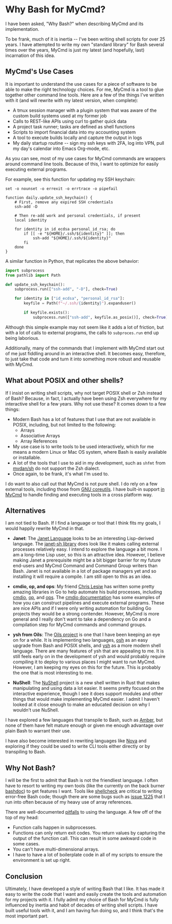 # Why Bash for MyCmd?

I have been asked, "Why Bash?" when describing MyCmd and its implementation. 

To be frank, much of it is inertia -- I've been writing shell scripts for over 25 years. I have attempted to write my own "standard library" for Bash several times over the years, MyCmd is just my latest (and hopefully, last) incarnation of this idea.

## MyCmd's Use Cases

It is important to understand the use cases for a piece of software to be able to make the right technology choices. For me, MyCmd is a tool to glue together other command line tools. Here are a few of the things I've written with it (and will rewrite with my latest version, when complete):

* A tmux session manager with a plugin system that was aware of the custom build systems used at my former job
* Calls to REST-like APIs using curl to gather quick data
* A project task runner; tasks are defined as shell functions
* Scripts to import financial data into my accounting system
* A tool to execute builds locally and capture the output in logs
* My daily startup routine -- sign my ssh keys with 2FA, log into VPN, pull my day's calendar into Emacs Org-mode, etc.

As you can see, most of my use cases for MyCmd commands are wrappers around command line tools. Because of this, I want to optimize for easily executing external programs.

For example, see this function for updating my SSH keychain:

```shell
set -o nounset -o errexit -o errtrace -o pipefail

function daily.update_ssh_keychain() {
    # First, remove any expired SSH credentials
    ssh-add -D

    # Then re-add work and personal credentials, if present
    local identity

    for identity in id_ecdsa personal_id_rsa; do
        if [[ -e "${HOME}/.ssh/${identity}" ]]; then
            ssh-add "${HOME}/.ssh/${identity}"
        fi
    done
}
```

A similar function in Python, that replicates the above behavior:

```python
import subprocess
from pathlib import Path

def update_ssh_keychain():
    subprocess.run(["ssh-add", "-D"], check=True)

    for identity in ["id_ecdsa", "personal_id_rsa"]:
        keyfile = Path(f"~/.ssh/{identity}").expanduser()

        if keyfile.exists():
            subprocess.run(["ssh-add", keyfile.as_posix()], check=True)
```

Although this simple example may not seem like it adds a lot of friction, but with a lot of calls to external programs, the calls to `subproces.run` end up being laborious.

Additionally, many of the commands that I implement with MyCmd start out of me just fiddling around in an interactive shell. It becomes easy, therefore, to just take that code and turn it into something more robust and reusable with MyCmd.

## What about POSIX and other shells?

If I insist on writing shell scripts, why not target POSIX shell or Zsh instead of Bash? Because, in fact, I actually have been using Zsh everywhere for my interactive shell for a few years. Why not use these? It comes down to a few things:

* Modern Bash has a lot of features that I use that are not available in POSIX, including, but not limited to the following:
  * Arrays
  * Associative Arrays
  * Array References
* My use case is to write tools to be used interactively, which for me means a modern Linux or Mac OS system, where Bash is easily available or installable.
* A lot of the tools that I use to aid in my development, such as `shfmt` from [mvdan/sh](https://github.com/mvdan/sh) do not support the Zsh dialect.
* Once again, to be frank, it's what I'm used to.

I do want to also call out that MyCmd is not pure shell. I do rely on a few external tools, including those from [GNU coreutils](https://www.gnu.org/software/coreutils/). I have built-in support [in MyCmd](https://github.com/travisbhartwell/mycmd/blob/rewrite/mycmd/mycmd-platform-support-lib) to handle finding and executing tools in a cross platform way.

## Alternatives

I am not tied to Bash. If I find a language or tool that I think fits my goals, I would happily rewrite MyCmd in that.

* **Janet**: The [Janet Language](https://janet-lang.org) looks to be an interesting Lisp-derived language. The [janet-sh library](https://github.com/andrewchambers/janet-sh) does look like it makes calling external processes relatively easy. I intend to explore the language a bit more. I am a long-time Lisp user, so this is an attractive idea. However, I believe making Janet a prerequisite might be a bit bigger barrier for my future end-users and MyCmd Command and Command Group writers than Bash. Janet is not available in a lot of package managers yet and so installing it will require a compile. I am still open to this as an idea.

* **cmdio, op, and ops**: My friend [Chris Lesiw](https://github.com/lesiw) has written some pretty amazing libraries in Go to help automate his build processes, including [cmdio](https://github.com/lesiw/cmdio), [op](https://github.com/lesiw/op), and [ops](https://github.com/lesiw/ops). The [cmdio documentation](https://pkg.go.dev/lesiw.io/cmdio) has some examples of how you can construct pipelines and execute external programs. These are nice APIs and if I were only writing automation for building Go projects they would be a strong contender. However, MyCmd is more general and I really don't want to take a dependency on Go and a compilation step for MyCmd commands and command groups.

* **ysh from Oils**: The [Oils project](https://www.oilshell.org) is one that I have been keeping an eye on for a while. It is implementing two languages, [osh](https://www.oilshell.org/cross-ref.html#OSH) as an easy upgrade from Bash and POSIX shells, and [ysh](https://www.oilshell.org/cross-ref.html#YSH) as a more modern shell language. There are many features of ysh that are appealing to me. It is still feels early on in the development of ysh and would probably require compiling it to deploy to various places I might want to run MyCmd. However, I am keeping my eyes on this for the future. This is probably the one that is most interesting to me.

* **NuShell**: The [NuShell](https://www.nushell.sh) project is a new shell written in Rust that makes manipulating and using data a lot easier. It seems pretty focused on the interactive experience, though I see it does support modules and other things that would make implementing MyCmd easier. I admit I haven't looked at it close enough to make an educated decision on why I wouldn't use NuShell.

I have explored a few languages that transpile to Bash, such as [Amber](https://github.com/amber-lang/amber), but none of them have felt mature enough or given me enough advantage over plain Bash to warrant their use. 

I have also become interested in rewriting languages like [Nova](https://wiki.nova-lang.net/index.php?title=Main_Page) and exploring if they could be used to write CLI tools either directly or by transpiling to Bash.

## Why Not Bash?

I will be the first to admit that Bash is not the friendliest language. I often have to resort to writing my own tools (like the currently on the back burner [bashdoc](https://github.com/travisbhartwell/bashdoc/)) to get features I want. Tools like [shellcheck](https://www.shellcheck.net) are critical to writing error-free Bash code; though there are some bugs such as [issue 1225](https://github.com/koalaman/shellcheck/issues/1225) that I run into often because of my heavy use of array references.

There are well-documented [pitfalls](https://mywiki.wooledge.org/BashPitfalls) to using the language. A few off of the top of my head:

* Function calls happen in subprocesses. 
* Functions can only return exit codes. You return values by capturing the output of the function call. This can result in some awkward code in some cases.
* You can't have multi-dimensional arrays.
* I have to have a lot of boilerplate code in all of my scripts to ensure the environment is set up right.

## Conclusion

Ultimately, I have developed a style of writing Bash that I like. It has made it easy to write the code that I want and easily create the tools and automation for my projects with it. I fully admit my choice of Bash for MyCmd is fully influenced by inertia and habit of decades of writing shell scripts. I have built useful tools with it, and I am having fun doing so, and I think that's the most important part.
